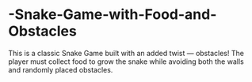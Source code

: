 # -Snake-Game-with-Food-and-Obstacles
This is a classic Snake Game built with an added twist — obstacles! The player must collect food to grow the snake while avoiding both the walls and randomly placed obstacles.
